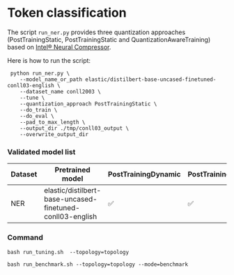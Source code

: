 # Token classification

The script `run_ner.py` provides three quantization approaches (PostTrainingStatic, PostTrainingStatic and QuantizationAwareTraining) based on [Intel® Neural Compressor](https://github.com/intel/neural-compressor).

Here is how to run the script:
 
```
 python run_ner.py \
    --model_name_or_path elastic/distilbert-base-uncased-finetuned-conll03-english \
    --dataset_name conll2003 \
    --tune \
    --quantization_approach PostTrainingStatic \
    --do_train \
    --do_eval \
    --pad_to_max_length \
    --output_dir ./tmp/conll03_output \
    --overwrite_output_dir
```

### Validated model list

|Dataset|Pretrained model|PostTrainingDynamic | PostTrainingStatic | QuantizationAwareTraining
|---|------------------------------------|---|---|---
|NER|elastic/distilbert-base-uncased-finetuned-conll03-english| ✅| ✅| ✅



### Command

```
bash run_tuning.sh  --topology=topology
```

```
bash run_benchmark.sh --topology=topology --mode=benchmark
```
